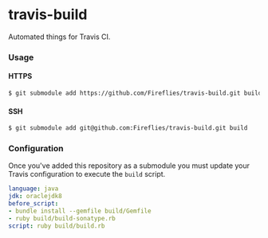 travis-build
============

Automated things for Travis CI.

### Usage

#### HTTPS

```bash
$ git submodule add https://github.com/Fireflies/travis-build.git build
```

#### SSH

```bash
$ git submodule add git@github.com:Fireflies/travis-build.git build
```

### Configuration

Once you've added this repository as a submodule you must update your Travis configuration to execute the `build` script.

```yaml
language: java
jdk: oraclejdk8
before_script:
- bundle install --gemfile build/Gemfile
- ruby build/build-sonatype.rb
script: ruby build/build.rb
```
